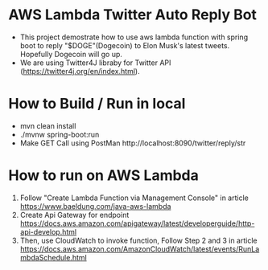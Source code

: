 # AWS Lambda Twitter Auto Reply Bot
  - This project demostrate how to use aws lambda function with spring boot to reply "$DOGE"(Dogecoin) to Elon Musk's latest tweets. Hopefully Dogecoin will go up.
  - We are using Twitter4J libraby for Twitter API (https://twitter4j.org/en/index.html).


# How to Build / Run in local
  - mvn clean install
  - ./mvnw spring-boot:run 
  - Make GET Call using PostMan http://localhost:8090/twitter/reply/str

# How to run on AWS Lambda
 1. Follow "Create Lambda Function via Management Console" in article https://www.baeldung.com/java-aws-lambda
 2. Create Api Gateway for endpoint https://docs.aws.amazon.com/apigateway/latest/developerguide/http-api-develop.html
 3. Then, use CloudWatch to invoke function, Follow Step 2 and 3 in article https://docs.aws.amazon.com/AmazonCloudWatch/latest/events/RunLambdaSchedule.html
    
